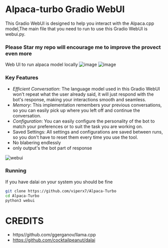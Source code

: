 # Alpaca-turbo Gradio WebUI

This Gradio WebUI is designed to help you interact with the Alpaca.cpp model,The main file that you need to run to use this Gradio WebUI is webui.py.

### Please Star my repo will encourage me to improve the provect even more





Web UI to run alpaca model locally
![image](https://user-images.githubusercontent.com/38191717/226486832-9c774493-948a-4f90-96c9-695cee44b4c3.png)
![image](https://user-images.githubusercontent.com/38191717/226486862-2d59c18f-7b7a-4a9a-a54e-a3b3a0fd29ba.png)

### Key Features


- *Efficient Conversation*: The language model used in this Gradio WebUI won't repeat what the user already said, it will just respond with the bot's response, making your interactions smooth and seamless.
- *Memory*: This implementation remembers your previous conversations, so you can easily pick up where you left off and continue the conversation.
- *Configuration*: You can easily configure the personality of the bot to match your preferences or to suit the task you are working on.
- Saved Settings: All settings and configurations are saved between runs, so you don't have to reset them every time you use the tool.
- No blabering endlessly
- only output's the bot part of response


![webui](https://user-images.githubusercontent.com/38191717/226487153-53086d64-f260-4d6e-8460-2456e72158f0.png)



### Running
If you have dalai on your system you should be fine
```bash
git clone https://github.com/viperx7/Alpaca-Turbo
cd Alpaca-Turbo
python3 webui
```


# CREDITS
- https//github.com/ggerganov/llama.cpp
- https://github.com/cocktailpeanut/dalai




